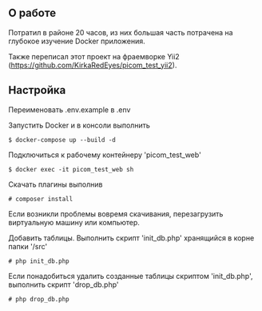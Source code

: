 О работе
---------
Потратил в районе 20 часов, из них большая часть потрачена на глубокое изучение Docker приложения.

Также переписал этот проект на фраемворке Yii2 (https://github.com/KirkaRedEyes/picom_test_yii2).

Настройка
---------
Переименовать .env.example в .env

Запустить Docker и в консоли выполнить
```
$ docker-compose up --build -d
```
Подключиться к рабочему контейнеру 'picom_test_web'
```
$ docker exec -it picom_test_web sh
```
Скачать плагины выполнив
```
# composer install
```
Если возникли проблемы вовремя скачивания, перезагрузить виртуальную машину или компьютер.

Добавить таблицы. Выполнить скрипт 'init_db.php' хранящийся в корне папки '/src'
```
# php init_db.php
```
Если понадобиться удалить созданные таблицы скриптом 'init_db.php', выполнить скрипт 'drop_db.php'
```
# php drop_db.php
```

